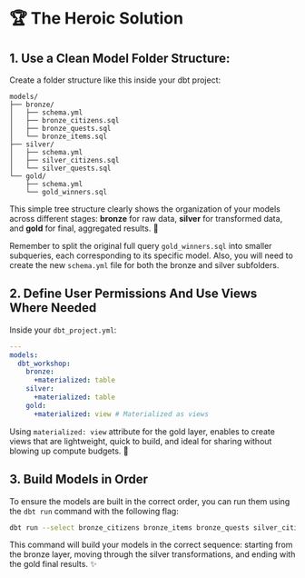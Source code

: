 # 🏆 **The Heroic Solution**

## 1. Use a Clean Model Folder Structure:

Create a folder structure like this inside your dbt project:

```
models/
├── bronze/
│   ├── schema.yml
│   ├── bronze_citizens.sql
│   ├── bronze_quests.sql
│   └── bronze_items.sql
├── silver/
│   ├── schema.yml
│   ├── silver_citizens.sql
│   └── silver_quests.sql
└── gold/
    ├── schema.yml
    └── gold_winners.sql
```

This simple tree structure clearly shows the organization of your models across different stages: **bronze** for raw data, **silver** for transformed data, and **gold** for final, aggregated results. 🌟

Remember to split the original full query `gold_winners.sql` into smaller subqueries, each corresponding to its specific model. Also, you will need to create the new `schema.yml` file for both the bronze and silver subfolders.

## 2. Define User Permissions And Use Views Where Needed

Inside your `dbt_project.yml`:

```yaml
---
models:
  dbt_workshop:
    bronze:
      +materialized: table
    silver:
      +materialized: table
    gold:
      +materialized: view # Materialized as views
```

Using `materialized: view` attribute for the gold layer, enables to create views that are lightweight, quick to build, and ideal for sharing without blowing up compute budgets. 💨

## 3. Build Models in Order

To ensure the models are built in the correct order, you can run them using the `dbt run` command with the following flag:

```bash
dbt run --select bronze_citizens bronze_items bronze_quests silver_citizens silver_quests gold_winners
```

This command will build your models in the correct sequence: starting from the bronze layer, moving through the silver transformations, and ending with the gold final results. ✨
